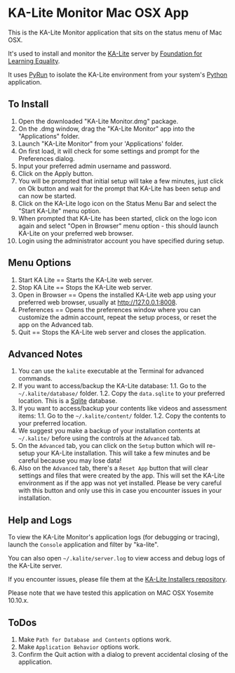 KA-Lite Monitor Mac OSX App
===========================

This is the KA-Lite Monitor application that sits on the status menu of Mac OSX.  

It's used to install and monitor the [KA-Lite](https://github.com/learningequality/ka-lite/) server by [Foundation for Learning Equality](https://learningequality.org/).

It uses [PyRun](http://www.egenix.com/products/python/PyRun/) to isolate the KA-Lite environment from your system's [Python](https://www.python.org/) application.


## To Install

1. Open the downloaded "KA-Lite Monitor.dmg" package.
1. On the .dmg window, drag the "KA-Lite Monitor" app into the "Applications" folder.
1. Launch "KA-Lite Monitor" from your 'Applications' folder.
1. On first load, it will check for some settings and prompt for the Preferences dialog.
1. Input your preferred admin username and password.
1. Click on the Apply button.
1. You will be prompted that initial setup will take a few minutes, just click on Ok button and wait for the prompt that KA-Lite has been setup and can now be started.
1. Click on the KA-Lite logo icon on the Status Menu Bar and select the "Start KA-Lite" menu option.
1. When prompted that KA-Lite has been started, click on the logo icon again and select "Open in Browser" menu option - this should launch KA-Lite on your preferred web browser.
1. Login using the administrator account you have specified during setup.


## Menu Options

1. Start KA Lite == Starts the KA-Lite web server.
1. Stop KA Lite == Stops the KA-Lite web server.
1. Open in Browser == Opens the installed KA-Lite web app using your preferred web browser, usually at http://127.0.0.1:8008.
1. Preferences == Opens the preferences window where you can customize the admin account, repeat the setup process, or reset the app on the Advanced tab.
1. Quit == Stops the KA-Lite web server and closes the application.


## Advanced Notes

1. You can use the `kalite` executable at the Terminal for advanced commands.
1. If you want to access/backup the KA-Lite database:
    1.1. Go to the `~/.kalite/database/` folder.
    1.2. Copy the `data.sqlite` to your preferred location.  This is a [Sqlite](https://sqlite.org/) database.
1. If you want to access/backup your contents like videos and assessment items:
    1.1. Go to the `~/.kalite/content/` folder.
    1.2. Copy the contents to your preferred location.
1. We suggest you make a backup of your installation contents at `~/.kalite/` before using the controls at the `Advanced` tab.
1. On the `Advanced` tab, you can click on the `Setup` button which will re-setup your KA-Lite installation.  This will take a few minutes and be careful because you may lose data!
1. Also on the `Advanced` tab, there's a `Reset App` button that will clear settings and files that were created by the app.  This will set the KA-Lite environment as if the app was not yet installed.  Please be very careful with this button and only use this in case you encounter issues in your installation.


## Help and Logs

To view the KA-Lite Monitor's application logs (for debugging or tracing), launch the `Console` application and filter by "ka-lite".

You can also open `~/.kalite/server.log` to view access and debug logs of the KA-Lite server.

If you encounter issues, please file them at the [KA-Lite Installers repository](https://github.com/learningequality/installers).

Please note that we have tested this application on MAC OSX Yosemite 10.10.x.


## ToDos

1. Make `Path for Database and Contents` options work.
1. Make `Application Behavior` options work.
1. Confirm the Quit action with a dialog to prevent accidental closing of the application.
